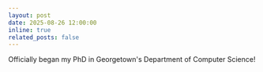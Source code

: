 ```yaml
---
layout: post
date: 2025-08-26 12:00:00
inline: true
related_posts: false
---
```


Officially began my PhD in Georgetown's Department of Computer Science!
